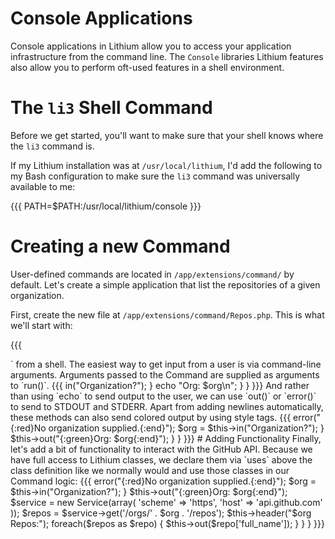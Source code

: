 # Console Applications

Console applications in Lithium allow you to access your application
infrastructure from the command line. The `Console` libraries Lithium
features also allow you to perform oft-used features in a shell
environment.

# The `li3` Shell Command

Before we get started, you'll want to make sure that your shell knows
where the `li3` command is.

If my Lithium installation was at `/usr/local/lithium`, I'd add the
following to my Bash configuration to make sure the `li3` command was
universally available to me:

{{{
PATH=$PATH:/usr/local/lithium/console
}}}

# Creating a new Command

User-defined commands are located in `/app/extensions/command/` by
default. Let's create a simple application that list the repositories of
a given organization.

First, create the new file at `/app/extensions/command/Repos.php`. This
is what we'll start with:

{{{
<?php
namespace app\extensions\command;
class Repos extends \lithium\console\Command {
}
}}}

If you run `$ li3` now, you'll see that Lithium can already see your
command. Look towards the end of the output, just after "COMMANDS via
app."

{{{
COMMANDS via app
    repos
}}}

If you document the Repos class with a comment, it will be shown when
li3 is executed without any arguments.

# Command I/O

By default, the `run()` method of your newly created Command is called
when a user executes `li3 <command name>` from a shell. The easiest way
to get input from a user is via command-line arguments. Arguments passed
to the Command are supplied as arguments to `run()`.

{{{
<?php
namespace app\extensions\command;
class Repos extends \lithium\console\Command {
  public function run($org = '') {
    echo "Org: $org\n";
  }
}
}}}

You can also use `in()` to ask the user for input:

{{{
<?php
namespace app\extensions\command;
class Repos extends \lithium\console\Command {
  public function run($org = '') {
    if($org == '') {
      $org = $this->in("Organization?");
    }
    echo "Org: $org\n";
  }
}
}}}

And rather than using `echo` to send output to the user, we can use
`out()` or `error()` to send to STDOUT and STDERR. Apart from adding
newlines automatically, these methods can also send colored output by using style tags.

{{{
<?php
namespace app\extensions\command;
class Repos extends \lithium\console\Command {
  public function run($org = '') {
    if($org == '') {
      $this->error("{:red}No organization supplied.{:end}");
      $org = $this->in("Organization?");
    }
    $this->out("{:green}Org: $org{:end}");
  }
}
}}}

# Adding Functionality

Finally, let's add a bit of functionality to interact with the GitHub
API. Because we have full access to Lithium classes, we declare them via
`uses` above the class definition like we normally would and use those
classes in our Command logic:

{{{
<?php
namespace app\extensions\command;
use lithium\net\http\Service;
class Repos extends \lithium\console\Command {
  public function run($org = '') {
    if($org == '') {
      $this->error("{:red}No organization supplied.{:end}");
      $org = $this->in("Organization?");
    }
    $this->out("{:green}Org: $org{:end}");

    $service = new Service(array(
      'scheme' => 'https',
      'host'   => 'api.github.com'
    ));

    $repos = $service->get('/orgs/' . $org . '/repos');
    $this->header("$org Repos:");
    foreach($repos as $repo) {
      $this->out($repo['full_name']);
    }
  }
}
}}}
